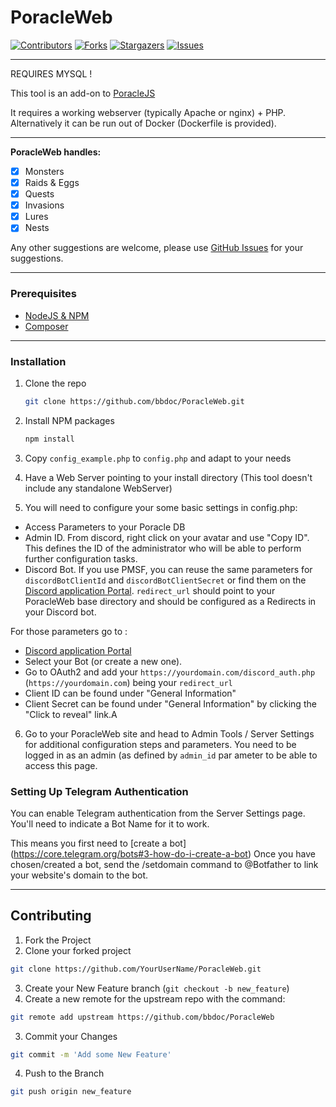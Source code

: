 # PoracleWeb


[![Contributors][contributors-shield]][contributors-url]
[![Forks][forks-shield]][forks-url]
[![Stargazers][stars-shield]][stars-url]
[![Issues][issues-shield]][issues-url]

---

REQUIRES MYSQL !

This tool is an add-on to [PoracleJS](https://github.com/KartulUdus/PoracleJS)

It requires a working webserver (typically Apache or nginx) + PHP.
Alternatively it can be run out of Docker (Dockerfile is provided).

---

**PoracleWeb handles:** 
- [x] Monsters
- [x] Raids & Eggs
- [x] Quests
- [x] Invasions
- [x] Lures
- [x] Nests

Any other suggestions are welcome, please use [GitHub Issues][issues-url] for your suggestions.

---

### Prerequisites

* [NodeJS & NPM](https://nodejs.org/en/download/)
* [Composer](https://getcomposer.org/download/)

---

### Installation

1. Clone the repo
   ```sh
   git clone https://github.com/bbdoc/PoracleWeb.git
   ```
2. Install NPM packages
   ```sh
   npm install
   ```
3. Copy `config_example.php` to `config.php` and adapt to your needs
4. Have a Web Server pointing to your install directory (This tool doesn't include any standalone WebServer)

5. You will need to configure your some basic settings in config.php:
- Access Parameters to your Poracle DB
- Admin ID. From discord, right click on your avatar and use "Copy ID". This defines the ID of the administrator who will be able to perform further configuration tasks.
- Discord Bot. If you use PMSF, you can reuse the same parameters for `discordBotClientId` and `discordBotClientSecret` or find them on the [Discord application Portal](https://discord.com/developers/applications). `redirect_url` should point to your PoracleWeb base directory and should be configured as a Redirects in your Discord bot. 

For those parameters go to :
- [Discord application Portal](https://discord.com/developers/applications)
- Select your Bot (or create a new one).
- Go to OAuth2 and add your `https://yourdomain.com/discord_auth.php` (`https://yourdomain.com`) being your `redirect_url`
- Client ID can be found under "General Information"
- Client Secret can be found under "General Information" by clicking the "Click to reveal" link.A

6. Go to your PoracleWeb site and head to Admin Tools / Server Settings for additional configuration steps and parameters. You need to be logged in as an admin (as defined by `admin_id` par
ameter to be able to access this page.


### Setting Up Telegram Authentication

You can enable Telegram authentication from the Server Settings page. You'll need to indicate a Bot Name for it to work.

This means you first need to [create a bot] (https://core.telegram.org/bots#3-how-do-i-create-a-bot)
Once you have chosen/created a bot, send the /setdomain command to @Botfather to link your website's domain to the bot.

---

## Contributing

1. Fork the Project
2. Clone your forked project
```sh
git clone https://github.com/YourUserName/PoracleWeb.git
```
3. Create your New Feature branch (`git checkout -b new_feature`)
4. Create a new remote for the upstream repo with the command:
```sh
git remote add upstream https://github.com/bbdoc/PoracleWeb
```
3. Commit your Changes
```sh
git commit -m 'Add some New Feature'
```
4. Push to the Branch
```sh
git push origin new_feature
```

[contributors-shield]: https://img.shields.io/github/contributors/bbdoc/PoracleWeb.svg?style=for-the-badge
[contributors-url]: https://github.com/bbdoc/PoracleWeb/graphs/contributors
[forks-shield]: https://img.shields.io/github/forks/bbdoc/PoracleWeb.svg?style=for-the-badge
[forks-url]: https://github.com/bbdoc/PoracleWeb/network/members
[stars-shield]: https://img.shields.io/github/stars/bbdoc/PoracleWeb.svg?style=for-the-badge
[stars-url]: https://github.com/bbdoc/PoracleWeb/stargazers
[issues-shield]: https://img.shields.io/github/issues/bbdoc/PoracleWeb.svg?style=for-the-badge
[issues-url]: https://github.com/bbdoc/PoracleWeb/issues
